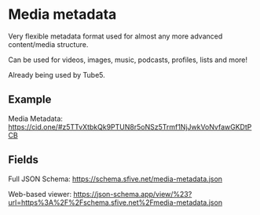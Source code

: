 # Media metadata

Very flexible metadata format used for almost any more advanced content/media structure.

Can be used for videos, images, music, podcasts, profiles, lists and more!

Already being used by Tube5.

## Example

Media Metadata: <https://cid.one/#z5TTvXtbkQk9PTUN8r5oNSz5Trmf1NjJwkVoNvfawGKDtPCB>

## Fields

Full JSON Schema: <https://schema.sfive.net/media-metadata.json>

Web-based viewer: <https://json-schema.app/view/%23?url=https%3A%2F%2Fschema.sfive.net%2Fmedia-metadata.json>